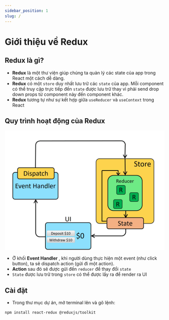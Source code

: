 ```yaml
---
sidebar_position: 1
slug: /
---
```


# Giới thiệu về Redux

## Redux là gì?

- **Redux** là một thư viện giúp chúng ta quản lý các state của app trong React một cách dễ dàng.
- **Redux** có một `store` duy nhất lưu trữ các `state` của app. Mỗi component có thể truy cập trực tiếp đến `state` được lưu trữ thay vì phải send drop down props từ component này đến component khác.
- **Redux** tương tự như sự kết hợp giữa `useReducer` và `useContext` trong React

## Quy trình hoạt động của Redux

![1695968011435](image/overview/1695968011435.png "Hình ảnh mô phỏng quy trình hoạt động của Redux")

- Ở khối **Event Handler** , khi người dùng thực hiện một event (như click button), ta sẽ dispatch action (gửi đi một action).
- **Action** sau đó sẽ được gửi đến `reducer` để thay đổi `state`
- `State` được lưu trữ trong `store` có thể được lấy ra để render ra UI

## Cài đặt

- Trong thư mục dự án, mở terminal lên và gõ lệnh:

```bash
npm install react-redux @reduxjs/toolkit
```
